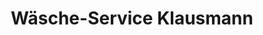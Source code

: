 ---
title: "Wäsche-Service Klausmann"
url: /biberach-baden/waesche-service-klausmann/
shop: Wäscherei
---